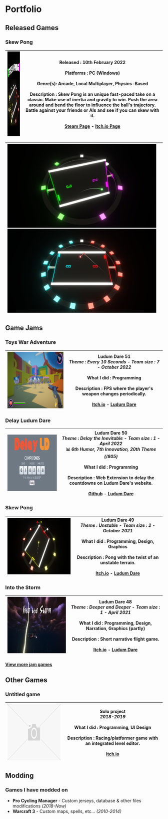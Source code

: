 # Portfolio
## Released Games
### Skew Pong
<div class="game">

| <img src="/img/skewpongvertcapsule.png" width="180" height="270"> | **Released :** 10th February 2022<br><br>**Platforms :** PC (Windows)<br><br>**Genre(s):** Arcade, Local Multiplayer, Physics-Based<br><br>**Description :** Skew Pong is an unique fast-paced take on a classic. Make use of inertia and gravity to win. Push the area around and bend the floor to influence the ball's trajectory. Battle against your friends or AIs and see if you can skew with it.<br><br>**[Steam Page](https://store.steampowered.com/app/1816690/Skew_Pong/) - [Itch.io Page](https://axelvborn.itch.io/skew-pong)** |
| --- | --- |
</div>
<div class="game">

| <img class="trailerscreen" src="/img/skewpong1.png"><img class="trailerscreen" src="/img/skewpong2.png"> | <object class="trailer" data="https://www.youtube.com/embed/ntJSHspAGUQ"></object> |
| --- | --- |
</div>

## Game Jams
<div class="game">

### Toys War Adventure

| <img src="/img/toyswaradventure.png" width="320" height="180"> | **Ludum Dare 51**<br>*Theme : Every 10 Seconds  -  Team size : 7  -  October 2022*<br><br>**What I did :** Programming<br><br>**Description :** FPS where the player's weapon changes periodically.<br><br>[Itch.io](https://rewar.itch.io/toys-war-adventure) - [Ludum Dare](https://ldjam.com/events/ludum-dare/51/toys-war-adventure) |
| --- | --- |
</div>
<div class="game">

### Delay Ludum Dare

| <img src="/img/delayld.png" width="320" height="180"> | **Ludum Dare 50**<br>*Theme : Delay the Inevitable  -  Team size : 1 -  April 2022*<br>📊 *6th Humor, 7th Innovation, 20th Theme (/805)*<br><br>**What I did :** Programming<br><br>**Description :** Web Extension to delay the countdowns on Ludum Dare's website.<br><br>[Github](https://github.com/axelvborn/DelayLD-WebExtension) - [Ludum Dare](https://ldjam.com/events/ludum-dare/50/delay-ludum-dare-browser-extension) |
| --- | --- |
</div>
<div class="game">

### Skew Pong

| <img src="/img/skewpong.png" width="320" height="180"> | **Ludum Dare 49**<br>*Theme : Unstable  -  Team size : 2  -  October 2021*<br><br>**What I did :** Programming, Design, Graphics<br><br>**Description :** Pong with the twist of an unstable terrain.<br><br>[Itch.io](https://axelvborn.itch.io/skew-pong-ld) - [Ludum Dare](https://ldjam.com/events/ludum-dare/49/skew-pong) |
| --- | --- |
</div>
<div class="game">

### Into the Storm

| <img src="/img/intothestorm.png" width="320" height="180"> | **Ludum Dare 48**<br>*Theme : Deeper and Deeper  -  Team size : 1  -  April 2021*<br><br>**What I did :** Programming, Design, Narration, Graphics (partly)<br><br>**Description :** Short narrative flight game.<br><br>[Itch.io](https://axelvborn.itch.io/into-the-storm) - [Ludum Dare](https://ldjam.com/events/ludum-dare/48/into-the-storm) |
| --- | --- |
</div>

#### [View more jam games](gamejams.md)

## Other Games
<div class="game">

### Untitled game

| <img src="/img/missingimage.png" width="320" height="180"> | **Solo project**<br>*2018-2019*<br><br>**What I did :** Programming, UI Design<br><br>**Description :** Racing/platformer game with an integrated level editor.<br><br>[Itch.io](https://axelvborn.itch.io/slidedemo)
| --- | --- |
</div>

## Modding
### Games I have modded on
- **Pro Cycling Manager** - Custom jerseys, database & other files modifications *(2018-Now)*
- **Warcraft 3** - Custom maps, spells, etc... *(2010-2014)*